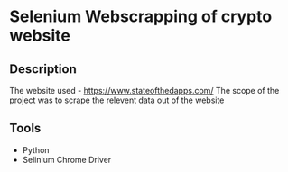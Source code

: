 # Selenium Webscrapping of crypto website
## Description
The website used - https://www.stateofthedapps.com/
The scope of the project was to scrape the relevent data out of the website 
## Tools
 - Python
 - Selinium Chrome Driver

